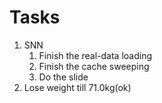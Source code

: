 # Tasks
1. SNN
   1. Finish the real-data loading
   2. Finish the cache sweeping
   3. Do the slide
2. Lose weight till 71.0kg(ok)


